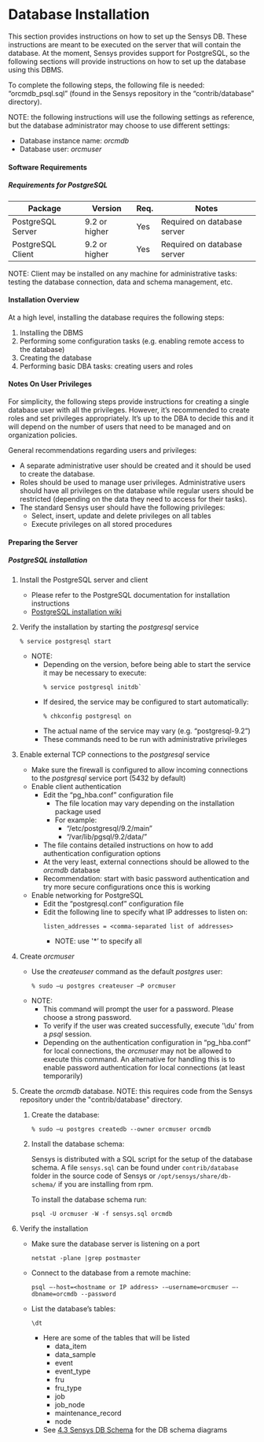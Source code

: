 #  Database Installation
This section provides instructions on how to set up the Sensys DB.  These instructions are meant to be executed on the server that will contain the database.  At the moment, Sensys provides support for PostgreSQL, so the following sections will provide instructions on how to set up the database using this DBMS.

To complete the following steps, the following file is needed: “orcmdb_psql.sql” (found in the Sensys repository in the “contrib/database” directory).

NOTE: the following instructions will use the following settings as reference, but the database administrator may choose to use different settings:

* Database instance name: _orcmdb_
* Database user: _orcmuser_

####  Software Requirements

#####  Requirements for PostgreSQL

| Package              | Version         | Req. | Notes                                                                                                                                                                                                  |
| -------------------- | --------------- | ---- | ------------------------------------------------------------------------------------------------------------------------------------------------------------------------------------------------------ |
| PostgreSQL Server    | 9.2 or higher   | Yes  | Required on database server |
| PostgreSQL Client    | 9.2 or higher   | Yes  | Required on database server |

NOTE: Client may be installed on any machine for administrative tasks: testing the database connection,
data and schema management, etc.

#### Installation Overview
At a high level, installing the database requires the following steps:

1. Installing the DBMS
2. Performing some configuration tasks (e.g. enabling remote access to the database)
3. Creating the database
4. Performing basic DBA tasks: creating users and roles

#### Notes On User Privileges
For simplicity, the following steps provide instructions for creating a single database user with all the privileges.  However, it’s recommended to create roles and set privileges appropriately.  It’s up to the DBA to decide this and it will depend on the number of users that need to be managed and on organization policies.

General recommendations regarding users and privileges:

* A separate administrative user should be created and it should be used to create the database.
* Roles should be used to manage user privileges.  Administrative users should have all privileges on the database while regular users should be restricted (depending on the data they need to access for their tasks).
* The standard Sensys user should have the following privileges:
    * Select, insert, update and delete privileges on all tables
    * Execute privileges on all stored procedures

#### Preparing the Server

#####  PostgreSQL installation

1. Install the PostgreSQL server and client
    * Please refer to the PostgreSQL documentation for installation instructions
    * [PostgreSQL installation wiki](https://wiki.postgresql.org/wiki/Detailed_installation_guides)
2. Verify the installation by starting the _postgresql_ service
    ```
    % service postgresql start
    ```
    * NOTE:
        * Depending on the version, before being able to start the service it may be necessary to execute:
            ```
            % service postgresql initdb`
            ```
        * If desired, the service may be configured to start automatically:
            ```
            % chkconfig postgresql on
            ```
        * The actual name of the service may vary (e.g. “postgresql-9.2”)
        * These commands need to be run with administrative privileges
3. Enable external TCP connections to the _postgresql_ service
    * Make sure the firewall is configured to allow incoming connections to the _postgresql_ service port (5432 by default)
    * Enable client authentication
        * Edit the “pg_hba.conf” configuration file
            * The file location may vary depending on the installation package used
            * For example:
                * “/etc/postgresql/9.2/main”
                * “/var/lib/pgsql/9.2/data/”
        * The file contains detailed instructions on how to add authentication configuration options
        * At the very least, external connections should be allowed to the _orcmdb_ database
        * Recommendation: start with basic password authentication and try more secure configurations once this is working
    * Enable networking for PostgreSQL
        * Edit the “postgresql.conf” configuration file
        * Edit the following line to specify what IP addresses to listen on:
            ```
            listen_addresses = <comma-separated list of addresses>
            ```
            * NOTE: use '*’ to specify all
4. Create _orcmuser_
    * Use the _createuser_ command as the default _postgres_ user:
        ```
        % sudo –u postgres createuser –P orcmuser
        ```
    * NOTE:
        * This command will prompt the user for a password.  Please choose a strong password.
        * To verify if the user was created successfully, execute '\du' from a _psql_ session.
        * Depending on the authentication configuration in “pg_hba.conf” for local connections, the _orcmuser_ may not be allowed to execute this command.  An alternative for handling this is to enable password authentication for local connections (at least temporarily)
5. Create the _orcmdb_ database.  NOTE: this requires code from the Sensys repository under the "contrib/database" directory.
    1. Create the database:

        ```
        % sudo –u postgres createdb --owner orcmuser orcmdb
        ```
    2. Install the database schema:

        Sensys is distributed with a SQL script for the setup of the database schema. A file `sensys.sql` can be found under `contrib/database` folder in the source code of Sensys or `/opt/sensys/share/db-schema/` if you are installing from rpm.

        To install the database schema run:
        ```
        psql -U orcmuser -W -f sensys.sql orcmdb
        ```

6. Verify the installation
    * Make sure the database server is listening on a port
        ```
        netstat -plane |grep postmaster
        ```
    * Connect to the database from a remote machine:
        ```
        psql –-host=<hostname or IP address> -–username=orcmuser –-dbname=orcmdb --password
        ```
    * List the database’s tables:
        ```
        \dt
        ```
        * Here are some of the tables that will be listed
            * data_item
            * data_sample
            * event
            * event_type
            * fru
            * fru_type
            * job
            * job_node
            * maintenance_record
            * node
       * See [4.3 Sensys DB Schema](4.3-Sensys-DB-Schema) for the DB schema diagrams
